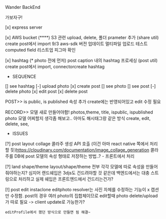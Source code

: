 Wander BackEnd

가보자구!

[x] express server 

[x] AWS bucket (****)
    S3 관련 upload, delete, 폴더 prameter 추가 (share util)
    create post에서 import
    9/3 aws-sdk 버전 업데이트
        멀티파일 업로드 테스트 
        computed field 리스트업
        피그마 확인


[x] hashtag (* photo 전에 먼저)
    post caption 내의 hashtag 프로세싱 (post util)
    create post에서 import, connectorcreate hashtag

* SEQUENCE

[] see hashtag
[-] upload photo
[x] create post
[] see photo
[] see post
[-] delete photo
[x] edit post
[x] delete post

POST>> is public, is published 속성 추가
create에는 반영되어있고 edit 수정 필요

RECORD>> 모델 새로 만들어야함!
photos,theme, title, ispublic, ispublished
photo 모델 어찌할지 생각좀 해보고.. 아마도 해시태그랑 같은 방식
create, edit, delete, see, 


* ISSUES

[?] post layout collage
    콜라주 생성 API 호출 (이건 아마 react native 쪽에서 처리할 듯)https://cloudinary.com/documentation/image_collage_generation
    콜라주를 DB에 post 모델의 속성 형태로 저장하는 방법..?
    - 프론트에서 처리
    
[?] land shape/theme
    layout/shape/theme 전부 각각 모델에 따로 속성을 만들어줘야하는지?
    심지어 랜드쉐입은 3djs도 건드려야할 것 같은데 백엔드에서는 대충 스트링으로 처리하고 실제 쉐입은 프론트엔드에서 건드리는건가?


[!] post edit
    instaclone editphoto resolver는 사진 자체를 수정하는 기능이 x 캡션만 수정함. post의 경우 여러 photo의 집합체이므로 edit할때 photo delete/upload가 따로 필요 -> client update로 가능한가?

    editProfile에서 했던 방식으로 만들면 됨 해결~










